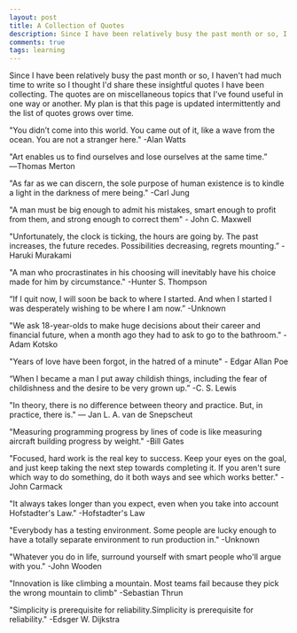 ```yaml
---
layout: post
title: A Collection of Quotes
description: Since I have been relatively busy the past month or so, I haven't had much time to write so I thought I'd share these insightful quotes I have been collecting. The quotes are on miscellaneous topics that I've found useful in one way or another.
comments: true
tags: learning
---
```


Since I have been relatively busy the past month or so, I haven't had much time to write so I thought I'd share these insightful quotes I have been collecting. The quotes are on miscellaneous topics that I've found useful in one way or another. My plan is that this page is updated intermittently and the list of quotes grows over time.

"You didn’t come into this world. You came out of it, like a wave from the ocean. You are not a stranger here." -Alan Watts

"Art enables us to find ourselves and lose ourselves at the same time.” ―Thomas Merton

"As far as we can discern, the sole purpose of human existence is to kindle a light in the darkness of mere being." -Carl Jung

"A man must be big enough to admit his mistakes, smart enough to profit from them, and strong enough to correct them" - John C. Maxwell

"Unfortunately, the clock is ticking, the hours are going by. The past increases, the future recedes. Possibilities decreasing, regrets mounting.” -Haruki Murakami

"A man who procrastinates in his choosing will inevitably have his choice made for him by circumstance." -Hunter S. Thompson

“If I quit now, I will soon be back to where I started. And when I started I was desperately wishing to be where I am now.” -Unknown

"We ask 18-year-olds to make huge decisions about their career and financial future, when a month ago they had to ask to go to the bathroom." -Adam Kotsko

"Years of love have been forgot, in the hatred of a minute" - Edgar Allan Poe

“When I became a man I put away childish things, including the fear of childishness and the desire to be very grown up.”
-C. S. Lewis

"In theory, there is no difference between theory and practice. But, in practice, there is."
— Jan L. A. van de Snepscheut

"Measuring programming progress by lines of code is like measuring aircraft building progress by weight." -Bill Gates

"Focused, hard work is the real key to success. Keep your eyes on the goal, and just keep taking the next step towards completing it. If you aren't sure which way to do something, do it both ways and see which works better." -John Carmack

"It always takes longer than you expect, even when you take into account Hofstadter's Law." -Hofstadter's Law

"Everybody has a testing environment. Some people are lucky enough to have a totally separate environment to run production in." -Unknown

"Whatever you do in life, surround yourself with smart people who'll argue with you." -John Wooden

"Innovation is like climbing a mountain. Most teams fail because they pick the wrong mountain to climb" -Sebastian Thrun

"Simplicity is prerequisite for reliability.Simplicity is prerequisite for reliability." -Edsger W. Dijkstra
